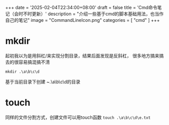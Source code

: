 +++
date = '2025-02-04T22:34:00+08:00'
draft = false
title = 'Cmd命令笔记（会时不时更新）'
description = "介绍一些基于cmd的脚本基础用法，也当作自己的笔记"
image = "CommandLineIcon.png"
categories = [
    "cmd"
]
+++

# mkdir
起初我以为是用斜杠/来实现分割目录，结果后面发现是反斜杠，
很多地方搞来搞去的很容易搞混搞不清

`mkdir .\a\b\c\d`

基于当前目录下创建 ~.\a\b\c\d的目录
# touch
同样的文件分割方式，创建文件可以用touch函数
`touch .\a\b\c\d\e.txt`